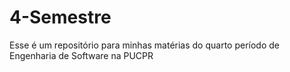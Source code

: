 # 4-Semestre
Esse é um repositório para minhas matérias do quarto período de Engenharia de Software na PUCPR
